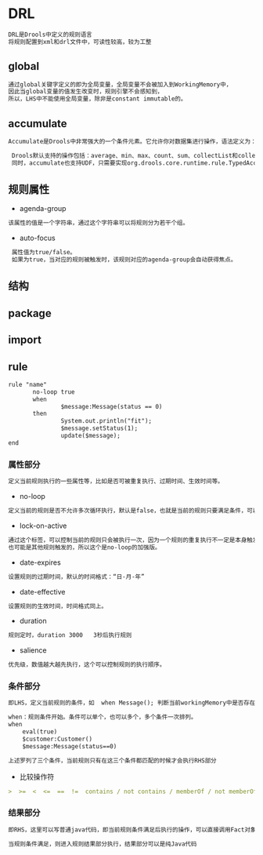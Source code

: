 # DRL
```md
DRL是Drools中定义的规则语言
将规则配置到xml和drl文件中，可读性较高，较为工整
```
## global
```md
通过global关键字定义的即为全局变量，全局变量不会被加入到WorkingMemory中，
因此当global变量的值发生改变时，规则引擎不会感知到，
所以，LHS中不能使用全局变量，除非是constant immutable的。
```
## accumulate
```md
Accumulate是Drools中非常强大的一个条件元素。它允许你对数据集进行操作，语法定义为：accumulate( ; [;] )
```
```md
 Drools默认支持的操作包括：average、min、max、count、sum、collectList和collectSet。
 同时，accumulate也支持UDF，只需要实现org.drools.core.runtime.rule.TypedAccumulateFunction接口即可。
```
## 规则属性
* agenda-group
```md
该属性的值是一个字符串，通过这个字符串可以将规则分为若干个组。
```
* auto-focus
```md
 属性值为true/false。
 如果为true，当对应的规则被触发时，该规则对应的agenda-group会自动获得焦点。
```
## 结构
## package

## import
## rule
```md
rule "name"
       no-loop true
       when
               $message:Message(status == 0)
       then
               System.out.println("fit");
               $message.setStatus(1);
               update($message);
end
```
### 属性部分
```md
定义当前规则执行的一些属性等，比如是否可被重复执行、过期时间、生效时间等。
```
* no-loop 
```md
定义当前的规则是否不允许多次循环执行，默认是false，也就是当前的规则只要满足条件，可以无限次执行。
```
* lock-on-active
```md
通过这个标签，可以控制当前的规则只会被执行一次，因为一个规则的重复执行不一定是本身触发的，
也可能是其他规则触发的，所以这个是no-loop的加强版。
```
* date-expires
```md
设置规则的过期时间，默认的时间格式：“日-月-年”
```
* date-effective
```md
设置规则的生效时间，时间格式同上。
```
* duration
```md
规则定时，duration 3000   3秒后执行规则
```
* salience
```md
优先级，数值越大越先执行，这个可以控制规则的执行顺序。
```
### 条件部分
```md
即LHS，定义当前规则的条件，如  when Message(); 判断当前workingMemory中是否存在Message对象。
```
```md
when：规则条件开始。条件可以单个，也可以多个，多个条件一次排列。
when
    eval(true)
    $customer:Customer()
    $message:Message(status==0)

上述罗列了三个条件，当前规则只有在这三个条件都匹配的时候才会执行RHS部分
```
* 比较操作符
```md
>  >=  <  <=  ==  !=  contains / not contains / memberOf / not memberOf /matches/ not matches
```
### 结果部分
```md
即RHS，这里可以写普通java代码，即当前规则条件满足后执行的操作，可以直接调用Fact对象的方法来操作应用。
```
```md
当规则条件满足，则进入规则结果部分执行，结果部分可以是纯Java代码
```

